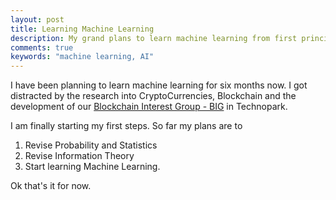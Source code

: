 ```yaml
---
layout: post
title: Learning Machine Learning
description: My grand plans to learn machine learning from first principles
comments: true
keywords: "machine learning, AI"
---
```


I have been planning to learn machine learning for six months now. I got distracted by the research into CryptoCurrencies, Blockchain and the
development of our [Blockchain Interest Group -  BIG](http://big-org.com) in Technopark.

I am finally starting my first steps. So far my plans are to

1. Revise Probability and Statistics
2. Revise Information Theory
3. Start learning Machine Learning.

Ok that's it for now.
